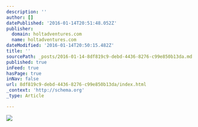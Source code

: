 ```yaml
---
description: ''
author: []
datePublished: '2016-01-14T20:51:48.052Z'
publisher:
  domain: holtadventures.com
  name: holtadventures.com
dateModified: '2016-01-14T20:50:15.482Z'
title: ''
sourcePath: _posts/2016-01-14-8df819c9-debd-4436-8276-c99e850b13da.md
published: true
inFeed: true
hasPage: true
inNav: false
url: 8df819c9-debd-4436-8276-c99e850b13da/index.html
_context: 'http://schema.org'
_type: Article

---
```

![](http://holtadventures.com/wp-content/Gallery/Laos/DSC_0040-copy.JPG)